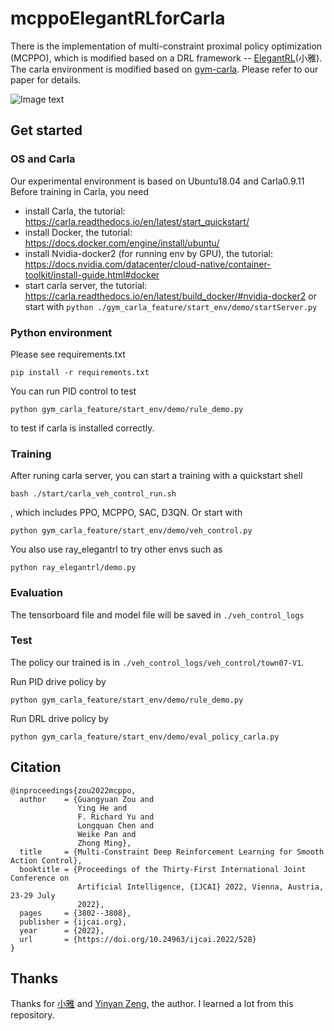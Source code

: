 # mcppoElegantRLforCarla
There is the implementation of multi-constraint proximal policy optimization (MCPPO), which is modified based on a DRL framework -- [ElegantRL](https://github.com/AI4Finance-Foundation/ElegantRL)(小雅). The carla environment is modified based on [gym-carla](https://github.com/cjy1992/gym-carla). Please refer to our paper for details.

![Image text](https://github.com/GyChou/mcppoElegantRLforCarla/blob/main/images/town07-part.gif)

## Get started

### OS and Carla

Our experimental environment is based on Ubuntu18.04 and Carla0.9.11
Before training in Carla, you need
- install Carla, the tutorial: https://carla.readthedocs.io/en/latest/start_quickstart/
- install Docker, the tutorial: https://docs.docker.com/engine/install/ubuntu/
- install Nvidia-docker2 (for running env by GPU), the tutorial: https://docs.nvidia.com/datacenter/cloud-native/container-toolkit/install-guide.html#docker
- start carla server, the tutorial: https://carla.readthedocs.io/en/latest/build_docker/#nvidia-docker2 or start with ```python ./gym_carla_feature/start_env/demo/startServer.py```

### Python environment
Please see requirements.txt
```
pip install -r requirements.txt
```
You can run PID control to test 
```
python gym_carla_feature/start_env/demo/rule_demo.py
```
to test if carla is installed correctly.
### Training

After runing carla server, you can start a training with a quickstart shell
```
bash ./start/carla_veh_control_run.sh
```
, which includes PPO, MCPPO, SAC, D3QN. Or start with 
```
python gym_carla_feature/start_env/demo/veh_control.py
```
You also use ray_elegantrl to try other envs such as
```
python ray_elegantrl/demo.py
```
### Evaluation
The tensorboard file and model file will be saved in ```./veh_control_logs```

### Test
The policy our trained is in ```./veh_control_logs/veh_control/town07-V1```.

Run PID drive policy by 
```
python gym_carla_feature/start_env/demo/rule_demo.py
```
Run DRL drive policy by 
```
python gym_carla_feature/start_env/demo/eval_policy_carla.py
```
## Citation
```
@inproceedings{zou2022mcppo,
  author    = {Guangyuan Zou and
               Ying He and
               F. Richard Yu and
               Longquan Chen and
               Weike Pan and
               Zhong Ming},
  title     = {Multi-Constraint Deep Reinforcement Learning for Smooth Action Control},
  booktitle = {Proceedings of the Thirty-First International Joint Conference on
               Artificial Intelligence, {IJCAI} 2022, Vienna, Austria, 23-29 July
               2022},
  pages     = {3802--3808},
  publisher = {ijcai.org},
  year      = {2022},
  url       = {https://doi.org/10.24963/ijcai.2022/528}
}
```
<!-- The arxiv link to the paper:  -->


## Thanks 
Thanks for [小雅](https://github.com/AI4Finance-Foundation/ElegantRL) and [Yinyan Zeng](https://github.com/Yonv1943), the author. I learned a lot from this repository. 
